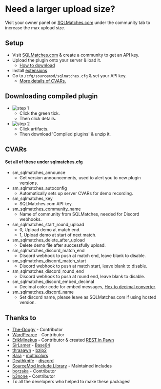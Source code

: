 # Need a larger upload size?
Visit your owner panel on [SQLMatches.com](https://sqlmatches.com) under the community tab to increase the max upload size.


## Setup
- Visit [SQLMatches.com](https://sqlmatches.com) & create a community to get an API key.
- Upload the plugin onto your server & load it.
    - [How to download](#downloading-compiled-plugin)
- Install [extensions](/addons/sourcemod/extensions)
- Go to `/cfg/sourcemod/sqlmatches.cfg` & set your API key.
    - [More details of CVARs.](#cvars)

## Downloading compiled plugin
- ![step 1](https://tinyurl.com/y38tmonn)
    - Click the green tick.
    - Then click details.
- ![step 2](https://tinyurl.com/y3cdvmd6)
    - Click artifacts.
    - Then download 'Compiled plugins' & unzip it.

## CVARs
#### Set all of these under sqlmatches.cfg
- sm_sqlmatches_announce
    - Get version announcements, used to alert you to new plugin versions.
- sm_sqlmatches_autoconfig
    - Automatically sets up server CVARs for demo recording.
- sm_sqlmatches_key
    - SQLMatches.com API key.
- sm_sqlmatches_community_name
    - Name of community from SQLMatches, needed for Discord webhooks.
- sm_sqlmatches_start_round_upload
    - 0, Upload demo at match end.
    - 1, Upload demo at start of next match.
- sm_sqlmatches_delete_after_upload
    - Delete demo file after successfully upload.
- sm_sqlmatches_discord_match_end
    - Discord webhook to push at match end, leave blank to disable.
- sm_sqlmatches_discord_match_start
    - Discord webhook to push at match start, leave blank to disable.
- sm_sqlmatches_discord_round_end
    - Discord webhook to push at round end, leave blank to disable.
- sm_sqlmatches_discord_embed_decimal
    - Decimal color code for embed messages, [Hex to decimal converter](https://www.binaryhexconverter.com/hex-to-decimal-converter).
- sm_sqlmatches_discord_name
    - Set discord name, please leave as SQLMatches.com if using hosted version.

## Thanks to
- [The-Doggy](https://github.com/The-Doggy) - Contributor
- [WardPearce](https://github.com/WardPearce) - Contributor
- [ErikMinekus](https://github.com/ErikMinekus) - Contributor & created [REST in Pawn](https://github.com/ErikMinekus/sm-ripext)
- [SirLamer](https://forums.alliedmods.net/showthread.php?t=101764) - [Base64](https://forums.alliedmods.net/showthread.php?t=101764)
- [thraaawn](https://github.com/thraaawn) - [bzip2](https://github.com/thraaawn/SMbz2)
- [Bara](https://github.com/Bara) - [multicolors](https://github.com/Bara/Multi-Colors)
- [Deathknife](https://github.com/Deathknife) - [discord](https://github.com/Deathknife/sourcemod-discord)
- [SourceMod Include Library](https://github.com/JoinedSenses/SourceMod-IncludeLibrary) - Maintained includes
- [borzaka](https://github.com/borzaka) - Contributor
- [b3none](https://github.com/b3none) - Contributor
- To all the developers who helped to make these packages!
